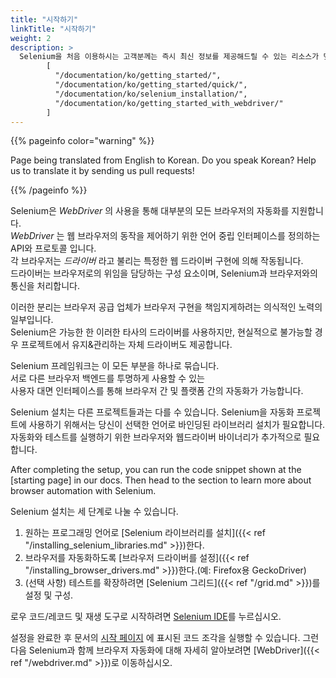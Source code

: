 ```yaml
---
title: "시작하기"
linkTitle: "시작하기"
weight: 2
description: >
  Selenium을 처음 이용하시는 고객분께는 즉시 최신 정보를 제공해드릴 수 있는 리소스가 몇 가지 있습니다
        [
          "/documentation/ko/getting_started/", 
          "/documentation/ko/getting_started/quick/",
          "/documentation/ko/selenium_installation/",
          "/documentation/ko/getting_started_with_webdriver/"
        ]
---
```


{{% pageinfo color="warning" %}}
<p class="lead">
   <i class="fas fa-language display-4"></i> 
   Page being translated from 
   English to Korean. Do you speak Korean? Help us to translate
   it by sending us pull requests!
</p>
{{% /pageinfo %}}

Selenium은 _WebDriver_ 의 사용을 통해 대부분의 모든 브라우저의 자동화를 지원합니다.   
_WebDriver_ 는 웹 브라우저의 동작을 제어하기 위한 언어 중립 인터페이스를 정의하는 API와 프로토콜 입니다.  
각 브라우저는 *드라이버* 라고 불리는 특정한 웹 드라이버 구현에 의해 작동됩니다.    
드라이버는 브라우저로의 위임을 담당하는 구성 요소이며, Selenium과 브라우저와의 통신을 처리합니다.  

이러한 분리는 브라우저 공급 업체가 브라우저 구현을 책임지게하려는 의식적인 노력의 일부입니다.  
Selenium은 가능한 한 이러한 타사의 드라이버를 사용하지만, 현실적으로 불가능할 경우 프로젝트에서 유지&관리하는 자체 드라이버도 제공합니다.  

Selenium 프레임워크는 이 모든 부분을 하나로 묶습니다.    
서로 다른 브라우저 백엔드를 투명하게 사용할 수 있는   
사용자 대면 인터페이스를 통해 브라우저 간 및 플랫폼 간의 자동화가 가능합니다. 

Selenium 설치는 다른 프로젝트들과는 다를 수 있습니다. Selenium을 자동화 프로젝트에 사용하기 위해서는 당신이 선택한 언어로 바인딩된 라이브러리 설치가 필요합니다. 자동화와 테스트를 실행하기 위한 브라우저와 웹드라이버 바이너리가 추가적으로 필요합니다.


After completing the setup, you can run the code snippet shown at the 
[starting page] in our docs. Then head to the 
 section to learn more about
browser automation with Selenium.

Selenium 설치는 세 단계로 나눌 수 있습니다.

1. 원하는 프로그래밍 언어로 [Selenium 라이브러리를 설치]({{< ref "/installing_selenium_libraries.md" >}})한다.
2. 브라우저를 자동화하도록 [브라우저 드라이버를 설정]({{< ref "/installing_browser_drivers.md" >}})한다.(예: Firefox용 GeckoDriver)
3. (선택 사항) 테스트를 확장하려면 [Selenium 그리드]({{< ref "/grid.md" >}})를 설정 및 구성.

로우 코드/레코드 및 재생 도구로 시작하려면 [Selenium IDE](https://selenium.dev/selenium-ide)를 누르십시오.

설정을 완료한 후 문서의 [시작 페이지](/ko/documentation) 에 표시된 코드 조각을 실행할 수 있습니다. 그런 다음 Selenium과 함께 브라우저 자동화에 대해 자세히 알아보려면 [WebDriver]({{< ref "/webdriver.md" >}})로 이동하십시오.

